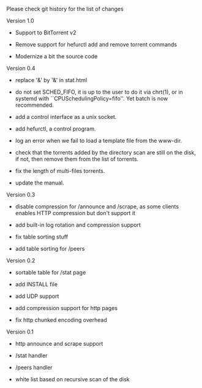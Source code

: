Please check git history for the list of changes

Version 1.0

 * Support to BitTorrent v2

 * Remove support for hefurctl add and remove torrent commands

 * Modernize a bit the source code

Version 0.4

 * replace '&' by '&amp;' in stat.html

 * do not set SCHED_FIFO, it is up to the user to do it via chrt(1), or in
   systemd with ``CPUSchedulingPolicy=fifo''. Yet batch is now recommended.

 * add a control interface as a unix socket.

 * add hefurctl, a control program.

 * log an error when we fail to load a template file from the www-dir.

 * check that the torrents added by the directory scan are still on the disk,
   if not, then remove them from the list of torrents.

 * fix the length of multi-files torrents.

 * update the manual.

Version 0.3

 * disable compression for /announce and /scrape, as some clients enables
 HTTP compression but don't support it

 * add built-in log rotation and compression support

 * fix table sorting stuff

 * add table sorting for /peers

Version 0.2

 * sortable table for /stat page

 * add INSTALL file

 * add UDP support

 * add compression support for http pages

 * fix http chunked encoding overhead

Version 0.1

 * http announce and scrape support

 * /stat handler

 * /peers handler

 * white list based on recursive scan of the disk
